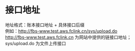 # 接口地址

地址格式：账本接口地址 + 具体接口后缀  
例如：http://fbs-www.test.aws.fclink.cn/sys/upload.do  
http://fbs-www.test.aws.fclink.cn 为网站中提供的链接口地址；  
sys/upload.do 为文件上传接口
